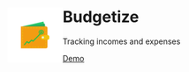# <img src="app/src/main/res/mipmap-xxxhdpi/app_icon_foreground.png" align="left" width="100"> Budgetize
Tracking incomes and expenses

[Demo](https://user-images.githubusercontent.com/41454051/164342308-e1125262-1716-429f-9626-c7705996f79d.mp4)

